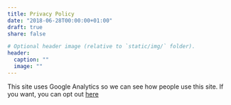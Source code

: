 ```yaml
---
title: Privacy Policy
date: "2018-06-28T00:00:00+01:00"
draft: true
share: false

# Optional header image (relative to `static/img/` folder).
header:
  caption: ""
  image: ""
---
```


This site uses Google Analytics so we can see how people use this site. If you want, you can opt out [here](https://tools.google.com/dlpage/gaoptout)